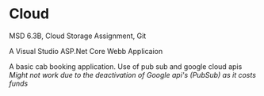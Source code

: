 # Cloud
MSD 6.3B, Cloud Storage Assignment, Git

A Visual Studio ASP.Net Core Webb Applicaion 


A basic cab booking application.
Use of pub sub and google cloud apis
*Might not work due to the deactivation of Google api's (PubSub) as it costs funds*
